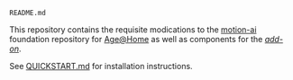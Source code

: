 `README.md`

This repository contains the requisite modications to the [motion-ai](http://github.com/dcmartin/motion-ai) 
foundation repository for [Age@Home](http://age-at-home.com)
as well as components for the [_add-on_](http://github.com/ageathome/addons).

See [QUICKSTART.md](docs/QUICKSTART.md) for installation instructions.
